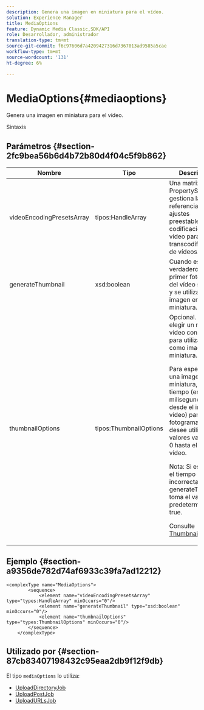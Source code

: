 ```yaml
---
description: Genera una imagen en miniatura para el vídeo.
solution: Experience Manager
title: MediaOptions
feature: Dynamic Media Classic,SDK/API
role: Desarrollador, administrador
translation-type: tm+mt
source-git-commit: f6c97606d7a4209427316d7367013ad9585a5cae
workflow-type: tm+mt
source-wordcount: '131'
ht-degree: 6%

---
```



# MediaOptions{#mediaoptions}

Genera una imagen en miniatura para el vídeo.

Sintaxis

## Parámetros {#section-2fc9bea56b6d4b72b80d4f04c5f9b862}

<table id="table_04100BB8ABD84EF68B0A7CE3AD946414"> 
 <thead> 
  <tr> 
   <th colname="col1" class="entry"> Nombre </th> 
   <th colname="col2" class="entry"> Tipo </th> 
   <th colname="col3" class="entry"> Descripción </th> 
  </tr> 
 </thead>
 <tbody> 
  <tr> 
   <td colname="col1"> <span class="codeph"> <span class="varname"> videoEncodingPresetsArray</span> </span> </td> 
   <td colname="col2"> <span class="codeph"> tipos:HandleArray</span> </td> 
   <td colname="col3">Una matriz de <span class="codeph"> PropertySet</span> gestiona las referencias a los ajustes preestablecidos de codificación de vídeo para la transcodificación de vídeos. </td> 
  </tr> 
  <tr> 
   <td colname="col1"> <span class="codeph"> <span class="varname"> generateThumbnail</span> </span> </td> 
   <td colname="col2"> <span class="codeph"> xsd:boolean</span> </td> 
   <td colname="col3"> Cuando es verdadero, el primer fotograma del vídeo se extrae y se utiliza como imagen en miniatura. </td> 
  </tr> 
  <tr> 
   <td colname="col1"> <span class="codeph"> <span class="varname"> thumbnailOptions</span> </span> </td> 
   <td colname="col2"> <span class="codeph"> tipos:ThumbnailOptions</span> </td> 
   <td colname="col3">Opcional. Permite elegir un marco de vídeo concreto para utilizarlo como imagen en miniatura. <p>Para especificar una imagen en miniatura, pase el tiempo (en milisegundos desde el inicio del vídeo) para el fotograma que desee utilizar. Los valores van desde 0 hasta el final del vídeo. <p>Nota: Si especifica el tiempo incorrectamente, <span class="codeph"> generateThumbnail</span> toma el valor predeterminado true. </p></p><p>Consulte <a href="../../types/c-data-types/r-thumbnail-options.md#reference-370088b0a4ce4096b9b3e5489a368b5c" format="dita" scope="local"> ThumbnailOptions</a>. </p></td> 
  </tr> 
 </tbody> 
</table>

## Ejemplo {#section-a9356de782d74af6933c39fa7ad12212}

```
<complexType name="MediaOptions">
        <sequence>
            <element name="videoEncodingPresetsArray" type="types:HandleArray" minOccurs="0"/>
            <element name="generateThumbnail" type="xsd:boolean" minOccurs="0"/>
            <element name="thumbnailOptions" type="types:ThumbnailOptions" minOccurs="0"/>
        </sequence>
    </complexType>
```

## Utilizado por {#section-87cb83407198432c95eaa2db9f12f9db}

El tipo `mediaOptions` lo utiliza:

* [UploadDirectoryJob](../../types/c-data-types/r-upload-directory-job.md#reference-e707ebf53b074c49ad983d1886e0bbb6)
* [UploadPostJob](../../types/c-data-types/r-upload-post-job.md#reference-bca2339b593f4637a687c33937215ef4)
* [UploadURLsJob](../../types/c-data-types/r-upload-urls-job.md#reference-8e9bc895268c4321b233dbeadc990398)

